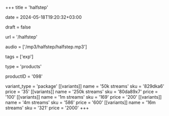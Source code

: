 +++
title = 'halfstep'

date = 2024-05-18T19:20:32+03:00

draft = false

url = '/halfstep'

audio = ['/mp3/halfstep/halfstep.mp3']

tags = ['exp']

type = 'products'

productID = '098'

variant_type = 'package'
[[variants]]
name = '50k streams'
sku = '829dka6'
price = '35'
[[variants]]
name = '250k streams'
sku = '80da89x7'
price = '100'
[[variants]]
name = '1m streams'
sku = '169'
price = '200'
[[variants]]
name = '4m streams'
sku = '586'
price = '600'
[[variants]]
name = '16m streams'
sku = '321'
price = '2000'
+++
